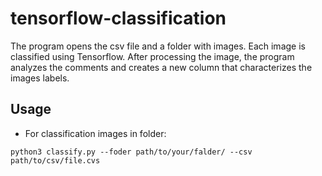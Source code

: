 # tensorflow-classification

The program opens the csv file and a folder with images.
Each image is classified using Tensorflow.
After processing the image, the program analyzes 
the comments and creates a new column that characterizes the images labels.

## Usage

* For classification images in folder: 

`python3 classify.py --foder path/to/your/falder/ --csv path/to/csv/file.cvs` 



